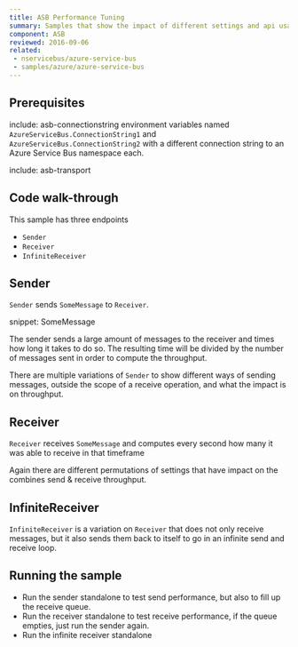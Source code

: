 ```yaml
---
title: ASB Performance Tuning
summary: Samples that show the impact of different settings and api usage patterns on the performance of the ASB transport.
component: ASB
reviewed: 2016-09-06
related:
 - nservicebus/azure-service-bus
 - samples/azure/azure-service-bus
---
```



## Prerequisites

include: asb-connectionstring environment variables named `AzureServiceBus.ConnectionString1` and `AzureServiceBus.ConnectionString2` with a different connection string to an Azure Service Bus namespace each.

include: asb-transport


## Code walk-through

This sample has three endpoints

* `Sender`
* `Receiver`
* `InfiniteReceiver`



## Sender

`Sender` sends `SomeMessage` to `Receiver`.

snippet: SomeMessage

The sender sends a large amount of messages to the receiver and times how long it takes to do so. The resulting time will be divided by the number of messages sent in order to compute the throughput. 

There are multiple variations of `Sender` to show different ways of sending messages, outside the scope of a receive operation, and what the impact is on throughput.

## Receiver

`Receiver` receives `SomeMessage` and computes every second how many it was able to receive in that timeframe

Again there are different permutations of settings that have impact on the combines send & receive throughput.

## InfiniteReceiver

`InfiniteReceiver` is a variation on `Receiver` that does not only receive messages, but it also sends them back to itself to go in an infinite send and receive loop.

## Running the sample

 * Run the sender standalone to test send performance, but also to fill up the receive queue.
 * Run the receiver standalone to test receive performance, if the queue empties, just run the sender again.
 * Run the infinite receiver standalone

